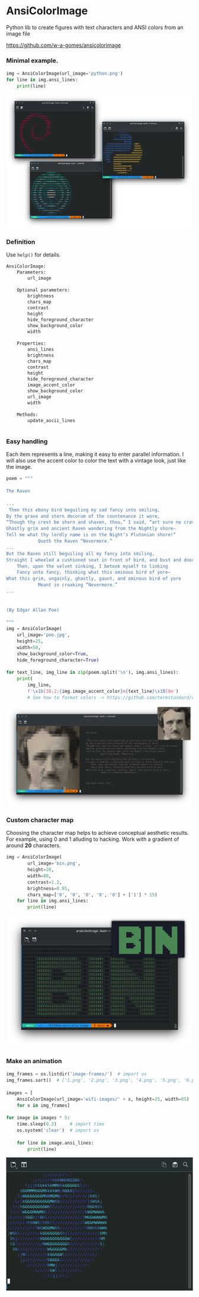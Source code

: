 # AnsiColorImage
Python lib to create figures with text characters and ANSI colors from an image file 


https://github.com/w-a-gomes/ansicolorimage

### Minimal example.

```python
img = AnsiColorImage(url_image='python.png')
for line in img.ansi_lines:
    print(line)
```
![Image](data/screens.png "screenshot")

### Definition
Use `help()` for details.
```
AnsiColorImage:
    Parameters:
        url_image
    
    Optional parameters:
        brightness
        chars_map
        contrast
        height
        hide_foreground_character
        show_background_color
        width

    Properties:
        ansi_lines
        brightness
        chars_map
        contrast
        height
        hide_foreground_character
        image_accent_color
        show_background_color
        url_image
        width
    
    Methods:
        update_ascii_lines
        
```

### Easy handling
Each item represents a line, making it easy to enter parallel information.
I will also use the accent color to color the text with a vintage look, just like the image.

```python
poem = """
    
The Raven

...
 Then this ebony bird beguiling my sad fancy into smiling,
By the grave and stern decorum of the countenance it wore,
“Though thy crest be shorn and shaven, thou,” I said, “art sure no craven,
Ghastly grim and ancient Raven wandering from the Nightly shore—
Tell me what thy lordly name is on the Night’s Plutonian shore!”
            Quoth the Raven “Nevermore.”
...
But the Raven still beguiling all my fancy into smiling,
Straight I wheeled a cushioned seat in front of bird, and bust and door;
    Then, upon the velvet sinking, I betook myself to linking
    Fancy unto fancy, thinking what this ominous bird of yore—
What this grim, ungainly, ghastly, gaunt, and ominous bird of yore
            Meant in croaking “Nevermore.”
...


(By Edgar Allan Poe)

"""
img = AnsiColorImage(
    url_image='poe.jpg',
    height=25,
    width=50,
    show_background_color=True,
    hide_foreground_character=True)

for text_line, img_line in zip(poem.split('\n'), img.ansi_lines):
    print(
        img_line,
        f'\x1b[38;2;{img.image_accent_color}m{text_line}\x1B[0m')
        # See how to format colors -> https://github.com/termstandard/colors
```
![Image](data/screen-poe.png "screenshot")

### Custom character map

Choosing the character map helps to achieve conceptual aesthetic results. For example, using 0 and 1 alluding to hacking.
Work with a gradient of around **20** characters.

```python
img = AnsiColorImage(
        url_image='bin.png',
        height=20,
        width=80,
        contrast=1.2,
        brightness=0.95,
        chars_map=['0', '0', '0', '0', '0'] + ['1'] * 15)
    for line in img.ansi_lines:
        print(line)
```
![Image](data/screen-bin.png "screenshot")

### Make an animation

```python
img_frames = os.listdir('image-frames/')  # import os
img_frames.sort()  # ['1.png', '2.png', '3.png', '4.png', '5.png', '6.png']

images = [
    AnsiColorImage(url_image='wifi-images/' + x, height=25, width=85)
    for x in img_frames]

for image in images * 5:
    time.sleep(0.2)     # import time
    os.system('clear')  # import os
    
    for line in image.ansi_lines:
        print(line)
```
![Image](data/animation.gif "screenshot")
